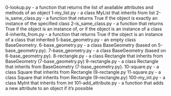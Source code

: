 0-lookup.py - a function that returns the list of available attributes and methods of an object
1-my_list.py - a class MyList that inherits from list
2-is_same_class.py - a function that returns True if the object is exactly an instance of the specified class
2-is_same_class.py - a function that returns True if the object is an instance of, or if the object is an instance of a class
4-inherits_from.py - a function that returns True if the object is an instance of a class that inherited
5-base_geometry.py - an empty class BaseGeometry.
6-base_geometry.py - a class BaseGeometry (based on 5-base_geometry.py).
7-base_geometry.py - a class BaseGeometry (based on 6-base_geometry.py).
8-rectangle.py - a class Rectangle that inherits from BaseGeometry (7-base_geometry.py)
9-rectangle.py - a class Rectangle that inherits from BaseGeometry (7-base_geometry.py).
10-square.py - a class Square that inherits from Rectangle (9-rectangle.py
11-square.py - a class Square that inherits from Rectangle (9-rectangle.py)
100-my_int.py - a class MyInt that inherits from int
101-add_attribute.py - a function that adds a new attribute to an object if it’s possible
